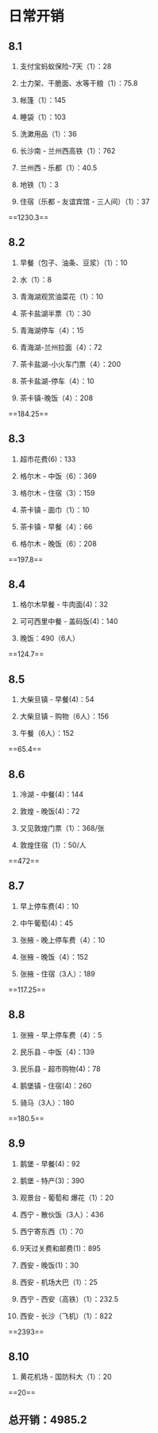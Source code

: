 # 日常开销

## 8.1

1. 支付宝蚂蚁保险-7天（1）：28

2. 士力架、干脆面、水等干粮（1）：75.8

3. 帐篷（1）：145

4. 睡袋（1）：103

5. 洗漱用品（1）：36

6. 长沙南 - 兰州西高铁（1）：762

7. 兰州西 - 乐都（1）：40.5

8. 地铁（1）：3

9. 住宿（乐都 - 友谊宾馆 - 三人间）（1）：37

==1230.3==

## 8.2

1. 早餐（包子、油条、豆浆）（1）：10

2. 水（1）：8

3. 青海湖观赏油菜花（1）：10

4. 茶卡盐湖半票（1）：30

5. 青海湖停车（4）：15

6. 青海湖-兰州拉面（4）：72

7. 茶卡盐湖-小火车门票（4）：200

8. 茶卡盐湖-停车（4）：10

9. 茶卡镇-晚饭（4）：208

==184.25==

## 8.3

1. 超市花费(6)：133

2. 格尔木 - 中饭（6）：369

3. 格尔木 - 住宿（3）：159

4. 茶卡镇 - 面巾（1）：10

5. 茶卡镇 - 早餐（4）：66

6. 格尔木 - 晚饭（6）：208

==197.8==

## 8.4

1. 格尔木早餐 - 牛肉面(4)：32

2. 可可西里中餐 - 盖码饭(4)：140

3. 晚饭：490（6人）

==124.7==

## 8.5

1. 大柴旦镇 - 早餐(4)：54

2. 大柴旦镇 - 购物（6人）：156

3. 午餐（6人）：152

==65.4==

## 8.6

1. 冷湖 - 中餐(4)：144

2. 敦煌 - 晚饭(4)：72

3. 又见敦煌门票（1）：368/张

4. 敦煌住宿（1）：50/人

==472==

## 8.7

1. 早上停车费(4)：10

2. 中午葡萄(4)：45

3. 张掖 - 晚上停车费（4）：10

4. 张掖 - 晚饭（4）：152

5. 张掖 - 住宿（3人）：189

==117.25==

## 8.8

1. 张掖 - 早上停车费（4）：5

2. 民乐县 - 中饭（4)：139

3. 民乐县 - 超市购物(4)：78

4. 鹅堡镇 - 住宿(4)：260

5. 骑马（3人）：180

==180.5==

## 8.9

1. 鹅堡 - 早餐(4)：92

2. 鹅堡 - 特产(3)：390

3. 观景台 - 葡萄和 爆花（1）：20

4. 西宁 - 散伙饭（3人）：436

5. 西宁寄东西（1）：70

6. 9天过关费和邮费(1)：895

7. 西安 - 晚饭(1)：30

8. 西安 - 机场大巴（1）：25

9. 西宁 - 西安（高铁）（1）：232.5

10. 西安 - 长沙（飞机）（1）：822

==2393==

## 8.10

1. 黄花机场 - 国防科大（1）：20

==20==

## 总开销：4985.2
